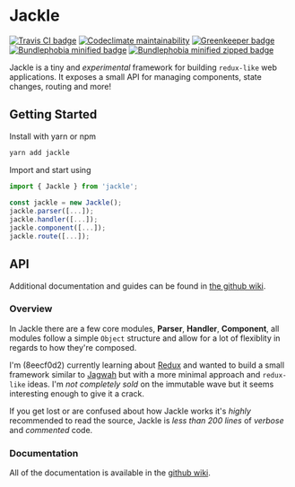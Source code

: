 # Jackle

[![Travis CI badge](https://travis-ci.org/8eecf0d2/jackle.svg?branch=master)](https://travis-ci.org/8eecf0d2/jackle)
[![Codeclimate maintainability](https://img.shields.io/codeclimate/maintainability-percentage/8eecf0d2/jackle.svg)](https://codeclimate.com/github/8eecf0d2/jackle)
[![Greenkeeper badge](https://badges.greenkeeper.io/8eecf0d2/jackle.svg)](https://greenkeeper.io/)
[![Bundlephobia minified badge](https://img.shields.io/bundlephobia/min/jackle.svg)](https://bundlephobia.com/result?p=jackle@latest)
[![Bundlephobia minified zipped badge](https://img.shields.io/bundlephobia/minzip/jackle.svg)](https://bundlephobia.com/result?p=jackle@latest)

Jackle is a tiny and _experimental_ framework for building `redux-like` web applications. It exposes a small API for managing components, state changes, routing and more!

## Getting Started

Install with yarn or npm​

```bash
yarn add jackle
```

Import and start using

```ts
import { Jackle } from 'jackle';
​
const jackle = new Jackle();
jackle.parser([...]);
jackle.handler([...]);
jackle.component([...]);
jackle.route([...]);
```

## API

Additional documentation and guides can be found in [the github wiki](https://github.com/8eecf0d2/jackle/wiki).

### Overview

In Jackle there are a few core modules, **Parser**, **Handler**, **Component**, all modules follow a simple `Object` structure and allow for a lot of flexiblity in regards to how they're composed.

I'm (8eecf0d2) currently learning about [Redux](https://redux.js.org/) and wanted to build a small framework similar to [Jagwah](https://github.com/8eecf0d2/jagwah) but with a more minimal approach and `redux-like` ideas. I'm _not completely sold_ on the immutable wave but it seems interesting enough to give it a crack.

If you get lost or are confused about how Jackle works it's _highly_ recommended to read the source, Jackle is _less than 200 lines_ of _verbose_ and _commented_ code.

### Documentation

All of the documentation is available in the [github wiki](https://github.com/8eecf0d2/jackle/wiki/Home/_edit).
